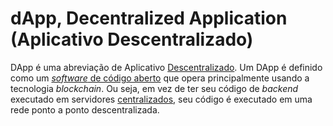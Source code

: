 # dApp, Decentralized Application (Aplicativo Descentralizado)

DApp é uma abreviação de Aplicativo [Descentralizado](Descentralizado.md). Um DApp é definido como um [_software_ de código aberto](Software%20de%20C%C3%B3digo%20Aberto.md) que opera principalmente usando a tecnologia _blockchain_. Ou seja, em vez de ter seu código de _backend_ executado em servidores [centralizados](Centraliza%C3%A7%C3%A3o.md), seu código é executado em uma rede ponto a ponto descentralizada.
